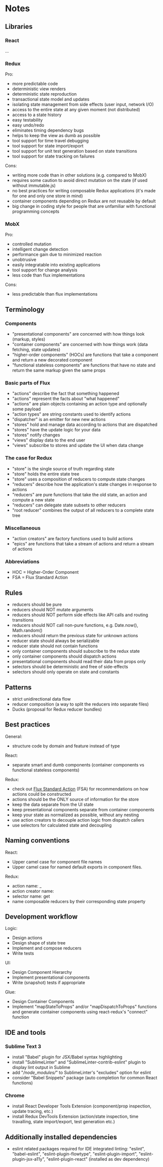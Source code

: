 # Notes

## Libraries

### React

...

### Redux

Pro:

- more predictable code
- deterministic view renders
- deterministic state reproduction
- transactional state model and updates
- isolating state management from side effects (user input, network I/O)
- access to the entire state at any given moment (not distributed)
- access to a state history
- easy testability
- easy undo/redo
- eliminates timing dependency bugs
- helps to keep the view as dumb as possible
- tool support for time travel debugging
- tool support for state import/export
- tool support for unit test generation based on state transitions
- tool support for state tracking on failures

Cons:

- writing more code than in other solutions (e.g. compared to MobX)
- requires some caution to avoid direct mutation on the state (if used without immutable.js)
- no best practices for writing composable Redux applications (it's made for one and only one store in mind)
- container components depending on Redux are not reusable by default
- big change in coding style for people that are unfamiliar with functional programming concepts


### MobX

Pro:

- controlled mutation
- intelligent change detection
- performance gain due to minimized reaction
- unobtrusive
- easily integratable into existing applications
- tool support for change analysis
- less code than flux implementations

Cons:

- less predictable than flux implementations


## Terminology

### Components

- "presentational components" are concerned with how things look (markup, styles)
- "container components" are concerned with how things work (data fetching, state updates)
- "higher-order components" (HOCs) are functions that take a component and return a new decorated component
- "functional stateless components" are functions that have no state and return the same markup given the same props


### Basic parts of Flux

- "actions" describe the fact that something happened
- "actions" represent the facts about "what happened"
- "actions" are plain objects containing an action type and optionally some payload
- "action types" are string constants used to identify actions
- "dispatcher" is an emitter for new new actions
- "stores" hold and manage data according to actions that are dispatched
- "stores" have the update logic for your data
- "stores" notify changes
- "views" display data to the end user
- "views" subscribe to stores and update the UI when data change


### The case for Redux

- "store" is the single source of truth regarding state
- "store" holds the entire state tree
- "store" uses a composition of reducers to compute state changes
- "reducers" describe how the application's state changes in response to actions
- "reducers" are pure functions that take the old state, an action and compute a new state
- "reducers" can delegate state subsets to other reducers
- "root reducer" combines the output of all reducers to a complete state tree


### Miscellaneous

- "action creators" are factory functions used to build actions
- "epics" are functions that take a stream of actions and return a stream of actions


### Abbreviations

- HOC = Higher-Order Component
- FSA = Flux Standard Action


## Rules

- reducers should be pure
- reducers should NOT mutate arguments
- reducers should NOT perform side effects like API calls and routing transitions
- reducers should NOT call non-pure functions, e.g. Date.now(), Math.random()
- reducers should return the previous state for unknown actions
- reducer state should always be serializable
- reducer state should not contain functions
- only container components should subscribe to the redux state
- only container components should dispatch actions
- presentational components should read their data from props only
- selectors should be deterministic and free of side-effects
- selectors should only operate on state and constants


## Patterns

- strict unidirectional data flow
- reducer composition (a way to split the reducers into separate files)
- Ducks (proposal for Redux reducer bundles)


## Best practices

General:

- structure code by domain and feature instead of type

React:

- separate smart and dumb components (container components vs functional stateless components)

Redux:

- check out [Flux Standard Action](https://github.com/acdlite/flux-standard-action) (FSA) for recommendations on how actions could be constructed
- actions should be the ONLY source of information for the store
- keep the data separate from the UI state
- keep presentational components separate from container components
- keep your state as normalized as possible, without any nesting
- use action creators to decouple action logic from dispatch callers
- use selectors for calculated state and decoupling


## Naming conventions

React:

- Upper camel case for component file names
- Upper camel case for named default exports in component files.

Redux:

- action name: <NOUN>_<VERB>
- action creator name: <verb><Noun>
- selector name: get<Noun>
- name composable reducers by their corresponding state property


## Development workflow

Logic:

- Design actions
- Design shape of state tree
- Implement and compose reducers
- Write tests

UI:

- Design Component Hierarchy
- Implement presentational components
- Write (snapshot) tests if appropriate

Glue:

- Design Container Components
- Implement "mapStateToProps" and/or "mapDispatchToProps" functions and generate container components using react-redux's "connect" function


## IDE and tools

### Sublime Text 3

- install "Babel" plugin for JSX/Babel syntax highlighting
- install "SublimeLinter" and "SublimeLinter-contrib-eslint" plugin to display lint output in Sublime
- add "*/node_modules/*" to SublimeLinter's "excludes" option for eslint
- consider "Babel Snippets" package (auto completion for common React functions)

### Chrome

- install React Developer Tools Extension (component/prop inspection, update tracing, etc.)
- install Redux DevTools Extension (action/state inspection, time travalling, state import/export, test generation etc.)


## Additionally installed dependencies

- eslint related packages required for IDE integrated linting: "eslint", "babel-eslint", "eslint-plugin-flowtype", "eslint-plugin-import", "eslint-plugin-jsx-a11y", "eslint-plugin-react" (installed as dev dependency)
